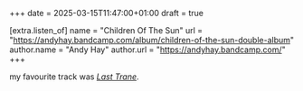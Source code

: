 +++
date = 2025-03-15T11:47:00+01:00
draft = true

[extra.listen_of]
name = "Children Of The Sun"
url = "https://andyhay.bandcamp.com/album/children-of-the-sun-double-album"
author.name = "Andy Hay"
author.url = "https://andyhay.bandcamp.com/"
+++

my favourite track was <a href="https://andyhay.bandcamp.com/track/last-trane" class="u-like-of h-cite"><cite>Last Trane</cite></a>.
<!-- more -->
